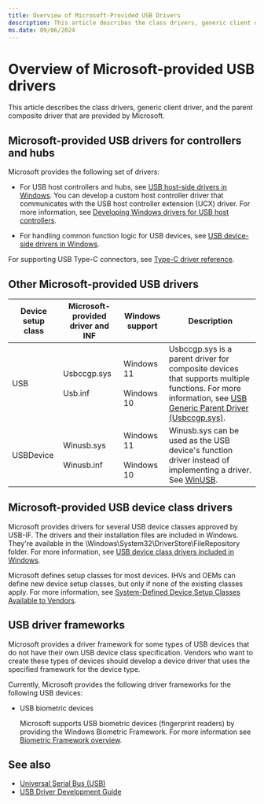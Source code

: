 ```yaml
---
title: Overview of Microsoft-Provided USB Drivers
description: This article describes the class drivers, generic client driver, and the parent composite driver that are provided by Microsoft.
ms.date: 09/06/2024
---
```


# Overview of Microsoft-provided USB drivers

This article describes the class drivers, generic client driver, and the parent composite driver that are provided by Microsoft.

## Microsoft-provided USB drivers for controllers and hubs

Microsoft provides the following set of drivers:

- For USB host controllers and hubs, see [USB host-side drivers in Windows](usb-3-0-driver-stack-architecture.md). You can develop a custom host controller driver that communicates with the USB host controller extension (UCX) driver. For more information, see [Developing Windows drivers for USB host controllers](developing-windows-drivers-for-usb-host-controllers.md).

- For handling common function logic for USB devices, see [USB device-side drivers in Windows](usb-device-side-drivers-in-windows.md).

For supporting USB Type-C connectors, see [Type-C driver reference](/windows-hardware/drivers/ddi/_usbref/#type-c-driver-reference).

## Other Microsoft-provided USB drivers

| Device setup class | Microsoft-provided driver and INF | Windows support | Description |
|---|---|---|---|
| USB | Usbccgp.sys<br/><br/>Usb.inf | Windows 11<br/><br/>Windows 10 | Usbccgp.sys is a parent driver for composite devices that supports multiple functions. For more information, see [USB Generic Parent Driver (Usbccgp.sys)](usb-common-class-generic-parent-driver.md). |
| USBDevice | Winusb.sys<br/><br/>Winusb.inf | Windows 11<br/><br/>Windows 10 | Winusb.sys can be used as the USB device's function driver instead of implementing a driver. See [WinUSB](how-to-write-a-windows-desktop-app-that-communicates-with-a-usb-device.md). |

## Microsoft-provided USB device class drivers

Microsoft provides drivers for several USB device classes approved by USB-IF. The drivers and their installation files are included in Windows. They're available in the \\Windows\\System32\\DriverStore\\FileRepository folder. For more information, see [USB device class drivers included in Windows](supported-usb-classes.md).

Microsoft defines setup classes for most devices. IHVs and OEMs can define new device setup classes, but only if none of the existing classes apply. For more information, see [System-Defined Device Setup Classes Available to Vendors](../install/system-defined-device-setup-classes-available-to-vendors.md).

## USB driver frameworks

Microsoft provides a driver framework for some types of USB devices that do not have their own USB device class specification. Vendors who want to create these types of devices should develop a device driver that uses the specified framework for the device type.

Currently, Microsoft provides the following driver frameworks for the following USB devices:

- USB biometric devices

    Microsoft supports USB biometric devices (fingerprint readers) by providing the Windows Biometric Framework. For more information see [Biometric Framework overview](/windows/desktop/SecBioMet/biometric-framework-overview).

## See also

- [Universal Serial Bus (USB)](../index.yml)
- [USB Driver Development Guide](usb-driver-development-guide.md)
